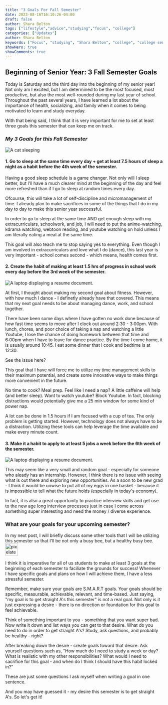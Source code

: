 ```yaml
---
title: "3 Goals For Fall Semester"
date: 2023-08-16T16:10:26-04:00
draft: false
author: Shara Belton
tags: ["lifestyle","advice","studying","focus", "college"]
categories: ["Updates"]
author: Shara Belton
keywords: ["Focus", "studying", "Shara Belton", "college", "college senior"]
showHero: true
showComments: true
---
```

## Beginning of Senior Year: 3 Fall Semester Goals

Today is Saturday and the third day into the beginning of my senior year! Not only am I excited, but I am determined to be the most focused, most productive, but also the most well-rounded during my last year of school. Throughout the past several years, I have learned a lot about the importance of health, socializing, and family when it comes to being motivated to learn and study everyday. 

With that being said, I think that it is very important for me to set at least three goals this semester that can keep me on track. 

<h3><em>My 3 Goals for this Fall Semester</em></h3>

![A cat sleeping](https://ucarecdn.com/f201a535-d680-4f7d-b95b-81fd8b31a493/-/quality/smart/-/format/auto/)

#### 1. Go to sleep at the same time every day + get at least 7.5 hours of sleep a night as a habit before the 4th week of the semester.


Having a good sleep schedule is a game changer. Not only will I sleep better, but I'll have a much clearer mind at the beginning of the day and feel more refreshed than if I go to sleep at random times every day.

Ofcourse, this will take a lot of self-discipline and micromanagement of time. I already plan to make sacrifices in some of the things that I do in my day to day to make this senior year successful. 

In order to go to sleep at the same time AND get enough sleep with my extracurriculars, schoolwork, and job, I will need to put the anime-watching, kdrama watching, webtoon reading, and youtube watching on hold unless I am literally eating a meal at the same time. 

This goal will also teach me to stop saying yes to everything. Even though I am involved in extracurriculars and love what I do (dance), this last year is very important - school comes second - which means, health comes first.

#### 2. Create the habit of making at least 1.5 hrs of progress in school work every day before the 3rd week of the semester. 
![A laptop displaying a resume document.](https://ucarecdn.com/033c3789-b4d4-4843-9f41-dbb9797327bb/-/quality/smart/-/format/auto/)

At first, I thought about making my second goal about fitness. However, with how much I dance - I definetly already have that covered. This means that my next goal needs to be about managing dance, work, and school together.

There have been some days where I have gotten no work done because of how fast time seems to move after I clock out around 2:30 - 3:00pm. With lunch, chores, and poor choice of taking a nap and watching a little Youtube, I lose the chance of doing homework between that time and 6:00pm when I have to leave for dance practice. By the time I come home, it is usually around 10:45. I eat some dinner that I cook and bedtime is at 12:30. 

See the issue here? 

This goal that I have will force me to utilize my time management skills to their maximum potential, and create some innovative ways to make things more convenient in the future. 

No time to cook? Meal prep. Feel like I need a nap? A little caffeine will help (and better sleep). Want to watch youtube? Block Youtube. In fact, blocking distractions would potentially give me a 25 min window for some kind of power nap. 

A lot can be done in 1.5 hours if I am focused with a cup of tea. The only problem is getting started. However, technology does not always have to be a distraction. Utilizing these tools can help leverage the time available and make every minute count. 

#### 3. Make it a habit to apply to at least 5 jobs a week before the 6th week of the semester.

![A laptop displaying a resume document.](https://ucarecdn.com/e76f2049-f342-4d3a-aa3c-de120c41b6c1/-/quality/smart/-/format/auto/)

This may seem like a very small and random goal - especially for someone who aleady has an internship. However, I think there is no issue with seeing what is out there and exploring new opportunities. As a soon to be new grad - I think it would be unwise to put all of my eggs in one basket - because it is impossible to tell what the future holds (especially in today's economy).

In fact, it is also a great opportunity to practice interview skills and get use to the new age long interview processes just in case I come across something super interesting and need the money / diverse experience. 

### What are your goals for your upcoming semester?

In my next post, I will briefly discuss some other tools that I will be utilizing this semester so that I'll be not only a busy bee, but a healthy busy bee. <img src="https://ucarecdn.com/cbb14356-c303-4ca4-95f2-1b5eb09ff837/" width="40" class="inline" style="margin:0;" alt="pixelated bee gif"/>

I think it is imperative for all of us students to make at least 3 goals at the beginning of each semester to faciliate the grounds for success! Whenever I have specific goals and plans on how I will achieve them, I have a less stressful semester. 

Remember, make sure your goals are S.M.A.R.T goals. Your goals should be specific, measurable, achievable, relevant, and time-based. Just saying, "my goal is to get straight A's this semester" is not a real goal. Not only is it just expressing a desire - there is no direction or foundation for this goal to feel achievable. 

Think of something important to you - something that you want super bad. Now write it down and list ways you can get to that desire. What do you need to do in order to get straight A's? Study, ask questions, and probably be healthy - right?

After breaking down the desire - create goals toward that desire. Ask yourself questions such as, "How much do I need to study a week or day? What is realistic with my other responsibilities? What would I need to sacrifice for this goal - and when do I think I should have this habit locked in?"

These are just some questions I ask myself when writing a goal in one sentence. 

And you may have guessed it - my desire this semester is to get straight A's. So let's get it!
<!-- https://unsplash.com/photos/n8Qb1ZAkK88?utm_source=unsplash&utm_medium=referral&utm_content=creditShareLink
https://unsplash.com/photos/XEB8y0nRRP4?utm_source=unsplash&utm_medium=referral&utm_content=creditShareLink -->
